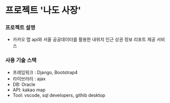 # 프로젝트 '나도 사장'
### 프로젝트 설명
- 카카오 맵 api와 서울 공공데이터를 활용한 내위치 인근 상권 정보 리포트 제공 서비스
### 사용 기술 스택
- 프레임워크 : Django, Bootstrap4
- 라이브러리 : ajax
- DB: Oracle
- API: kakao map
- Tool: vscode, sql developers, githib desktop
